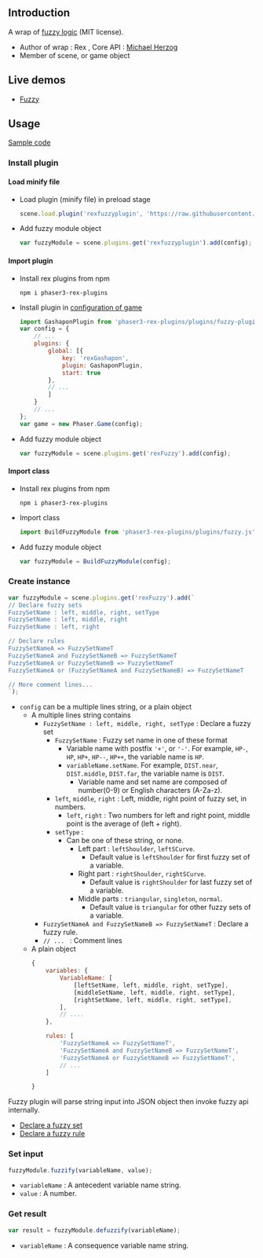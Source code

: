 ## Introduction

A wrap of [fuzzy logic](https://github.com/Mugen87/yuka/tree/master/src/fuzzy) (MIT license).

- Author of wrap : Rex , Core API : [Michael Herzog](https://github.com/Mugen87)
- Member of scene, or game object

## Live demos

- [Fuzzy](https://codepen.io/rexrainbow/pen/GRERQGG)

## Usage

[Sample code](https://github.com/rexrainbow/phaser3-rex-notes/tree/master/examples/fuzzy)

### Install plugin

#### Load minify file

- Load plugin (minify file) in preload stage
    ```javascript
    scene.load.plugin('rexfuzzyplugin', 'https://raw.githubusercontent.com/rexrainbow/phaser3-rex-notes/master/dist/rexfuzzyplugin.min.js', true);
    ```
- Add fuzzy module object
    ```javascript
    var fuzzyModule = scene.plugins.get('rexfuzzyplugin').add(config);
    ```

#### Import plugin

- Install rex plugins from npm
    ```
    npm i phaser3-rex-plugins
    ```
- Install plugin in [configuration of game](game.md#configuration)
    ```javascript
    import GashaponPlugin from 'phaser3-rex-plugins/plugins/fuzzy-plugin.js';
    var config = {
        // ...
        plugins: {
            global: [{
                key: 'rexGashapon',
                plugin: GashaponPlugin,
                start: true
            },
            // ...
            ]
        }
        // ...
    };
    var game = new Phaser.Game(config);
    ```
- Add fuzzy module object
    ```javascript
    var fuzzyModule = scene.plugins.get('rexFuzzy').add(config);
    ```

#### Import class

- Install rex plugins from npm
    ```
    npm i phaser3-rex-plugins
    ```
- Import class
    ```javascript
    import BuildFuzzyModule from 'phaser3-rex-plugins/plugins/fuzzy.js';
    ```
- Add fuzzy module object
    ```javascript
    var fuzzyModule = BuildFuzzyModule(config);
    ```

### Create instance

```javascript
var fuzzyModule = scene.plugins.get('rexFuzzy').add(`
// Declare fuzzy sets
FuzzySetName : left, middle, right, setType
FuzzySetName : left, middle, right
FuzzySetName : left, right

// Declare rules
FuzzySetNameA => FuzzySetNameT
FuzzySetNameA and FuzzySetNameB => FuzzySetNameT
FuzzySetNameA or FuzzySetNameB => FuzzySetNameT
FuzzySetNameA or (FuzzySetNameA and FuzzySetNameB) => FuzzySetNameT

// More comment lines...
`);
```

- `config` can be a multiple lines string, or a plain object
    - A multiple lines string contains
        - `FuzzySetName : left, middle, right, setType` : Declare a fuzzy set
            - `FuzzySetName` : Fuzzy set name in one of these format
                - Variable name with postfix `'+'`, or `'-'`. For example, `HP-`, `HP`, `HP+`, `HP--`, `HP++`, the variable name is `HP`.
                - `variableName.setName`. For example, `DIST.near`, `DIST.middle`, `DIST.far`, the variable name is `DIST`.
                    - Variable name and set name are composed of number(0-9) or English characters (A-Za-z).
            - `left`, `middle`, `right` : Left, middle, right point of fuzzy set, in numbers.
                - `left`, `right` : Two numbers for left and right point, middle point is the average of (left + right).
            - `setType` : 
                - Can be one of these string, or none.
                    - Left part : `leftShoulder`, `leftSCurve`. 
                        - Default value is `leftShoulder` for first fuzzy set of a variable.
                    - Right part : `rightShoulder`, `rightSCurve`. 
                        - Default value is `rightShoulder` for last fuzzy set of a variable.
                    - Middle parts : `triangular`, `singleton`, `normal`. 
                        - Default value is `triangular` for other fuzzy sets of a variable.
        - `FuzzySetNameA and FuzzySetNameB => FuzzySetNameT` : Declare a fuzzy rule.
        - `// ... ` : Comment lines
    - A plain object
        ```javascript
        {
            variables: {
                VariableName: [
                    [leftSetName, left, middle, right, setType],
                    [middleSetName, left, middle, right, setType],
                    [rightSetName, left, middle, right, setType],
                ],
                // ....
            },

            rules: [
                'FuzzySetNameA => FuzzySetNameT',
                'FuzzySetNameA and FuzzySetNameB => FuzzySetNameT',
                'FuzzySetNameA or FuzzySetNameB => FuzzySetNameT',
                // ...
            ]

        }
        ```

Fuzzy plugin will parse string input into JSON object then invoke fuzzy api internally.

- [Declare a fuzzy set](https://github.com/Mugen87/yuka/blob/master/examples/fuzzy/src/Soldier.js#L131)
- [Declare a fuzzy rule](https://github.com/Mugen87/yuka/blob/master/examples/fuzzy/src/Soldier.js#L157)

### Set input

```javascript
fuzzyModule.fuzzify(variableName, value);
```

- `variableName` : A antecedent variable name string.
- `value` : A number.

### Get result

```javascript
var result = fuzzyModule.defuzzify(variableName);
```

- `variableName` : A consequence variable name string.